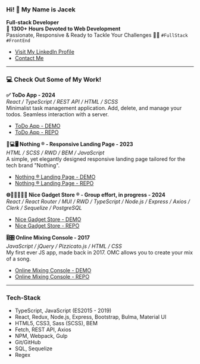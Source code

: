 ### Hi! 👋 My Name is Jacek

**Full-stack Developer**  
🚀 **1300+ Hours Devoted to Web Development**  
Passionate, Responsive & Ready to Tackle Your Challenges 👨‍💻 
`#FullStack` `#FrontEnd`

- [Visit My LinkedIn Profile](https://www.linkedin.com/in/jacekkosiba/)
- [Contact Me](mailto:jacekkosiba.work@gmail.com)

---

### 💻 Check Out Some of My Work!

**✅ ToDo App - 2024**  
*React / TypeScript / REST API / HTML / SCSS*  
Minimalist task management application. Add, delete, and manage your todos. Seamless interaction with a server.  
- [ToDo App - DEMO](https://jacekkosiba.github.io/todo-app/)  
- [ToDo App - REPO](https://github.com/jacekkosiba/todo-app)  

**📱💻🖥️ Nothing ® - Responsive Landing Page - 2023**  
*HTML / SCSS / RWD / BEM / JavaScript*  
A simple, yet elegantly designed responsive landing page tailored for the tech brand "Nothing".  
- [Nothing ® Landing Page - DEMO](https://jacekkosiba.github.io/nothing-landing-page/)  
- [Nothing ® Landing Page - REPO](https://github.com/jacekkosiba/nothing-landing-page)

**🌐🛒👨‍👩‍👧‍👦  Nice Gadget Store ® - Group effort, in progress - 2024**  
*React / React Router / MUI / RWD / TypeScript / Node.js / Express / Axios / Clerk / Sequelize / PostgreSQL*  
- [Nice Gadget Store - DEMO](https://nice-gadgets-store.onrender.com/)  
- [Nice Gadget Store - REPO](https://github.com/PL-FE-SEP23-JANUSZ3X/product_catalog)  

**🎚️🎛️ Online Mixing Console - 2017**  
*JavaScript / jQuery / Pizzicato.js / HTML / CSS*  
My first ever JS app, made back in 2017. OMC allows you to create your mix of a song.  
- [Online Mixing Console - DEMO](https://jacekkosiba.github.io/Online-Mixing-Console/)  
- [Online Mixing Console - REPO](https://github.com/jacekkosiba/Online-Mixing-Console)  

---

### Tech-Stack

- TypeScript, JavaScript (ES2015 - 2019)
- React, Redux, Node.js, Express, Bootstrap, Bulma, Material UI
- HTML5, CSS3, Sass (SCSS), BEM
- Fetch, REST API, Axios
- NPM, Webpack, Gulp
- Git/GitHub
- SQL, Sequelize
- Regex
